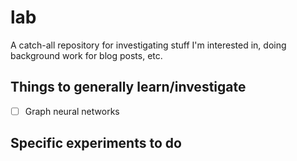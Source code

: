 # lab
A catch-all repository for investigating stuff I'm interested in, doing background work for blog posts, etc.

## Things to generally learn/investigate

- [ ] Graph neural networks

## Specific experiments to do